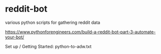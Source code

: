 # reddit-bot
various python scripts for gathering reddit data


https://www.pythonforengineers.com/build-a-reddit-bot-part-3-automate-your-bot/



Set up / Getting Started: python-to-adw.txt
